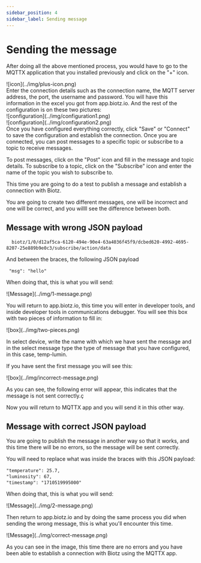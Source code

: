 ```yaml
---
sidebar_position: 4
sidebar_label: Sending message
---
```


# Sending the message

After doing all the above mentioned process, you would have to go to the MQTTX application that you installed previously and click on the "+" icon.

<div class="tutorial-image-container">
![icon](../img/plus-icon.png)
</div>
Enter the connection details such as the connection name, the MQTT server address, the port, the username and password. You will have this information in the excel you got from app.biotz.io. And the rest of the configuration is on these two pictures:

<div class="tutorial-image-container">
![configuration](../img/configuration1.png)
</div>
<div class="tutorial-image-container">
![configuration](../img/configuration2.png)
</div> 
Once you have configured everything correctly, click "Save" or "Connect" to save the configuration and establish the connection.
Once you are connected, you can post messages to a specific topic or subscribe to a topic to receive messages.

To post messages, click on the "Post" icon and fill in the message and topic details.
To subscribe to a topic, click on the "Subscribe" icon and enter the name of the topic you wish to subscribe to.


This time you are going to do a test to publish a message and establish a connection with Biotz.

You are going to create two different messages, one will be incorrect and one will be correct, and you willll see the difference between both.

## Message with wrong JSON payload
```
  biotz/1/0/d12af5ca-6120-494e-90e4-63a4036f45f9/dcbed620-4992-4695-8207-25e889b9e0c3/subscribe/action/data
```

And between the braces, the following JSON payload
```
 "msg": "hello"
```

When doing that, this is what you will send:

<div class="tutorial-image-container">
![Message](../img/1-message.png)
</div>


You will return to app.biotz.io, this time you will enter in developer tools, and inside developer tools in communications debugger. You will see this box with two pieces of information to fill in:

<div class="tutorial-image-container">
![box](../img/two-pieces.png)
</div>

In select device, write the name with which we have sent the message and in the select message type the type of message that you have configured, in this case, temp-lumin.

If you have sent the first message you will see this:

<div class="tutorial-image-container">
![box](../img/incorrect-message.png)
</div>

As you can see, the following error will appear, this indicates that the message is not sent correctly.ç

Now you will return to MQTTX app and you will send it in this other way.

## Message with correct JSON payload

You are going to publish the message in another way so that it works, and this time there will be no errors, so the message will be sent correctly.

You will need to replace what was inside the braces with this JSON payload:

```
"temperature": 25.7,
"luminosity": 67,
"timestamp": "1710519995000"
```

When doing that, this is what you will send:

<div class="tutorial-image-container">
![Message](../img/2-message.png)
</div>

Then return to app.biotz.io and by doing the same process you did when sending the wrong message, this is what you'll encounter this time.

<div class="tutorial-image-container">
![Message](../img/correct-message.png)
</div>

As you can see in the image, this time there are no errors and you have been able to establish a connection with Biotz using the MQTTX app.
